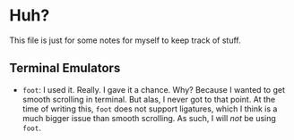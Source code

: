 # Huh?
This file is just for some notes for myself to keep track of stuff.

## Terminal Emulators
* `foot`: I used it. Really. I gave it a chance. Why? Because I wanted to get 
smooth scrolling in terminal. But alas, I never got to that point. At the time 
of writing this, `foot` does not support ligatures, which I think is a much 
bigger issue than smooth scrolling. As such, I will *not* be using `foot`.
